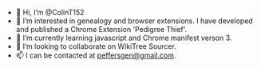 - 👋 Hi, I’m @ColinT152
- 👀 I’m interested in genealogy and browser extensions. I have developed and published a Chrome Extension 'Pedigree Thief'. 
- 🌱 I’m currently learning javascript and Chrome manifest verson 3.
- 💞️ I’m looking to collaborate on WikiTree Sourcer.
- 📫 I can be contacted at peffersgen@gmail.com.

<!---
ColinT152/ColinT152 is a ✨ special ✨ repository because its `README.md` (this file) appears on your GitHub profile.
You can click the Preview link to take a look at your changes.
--->
